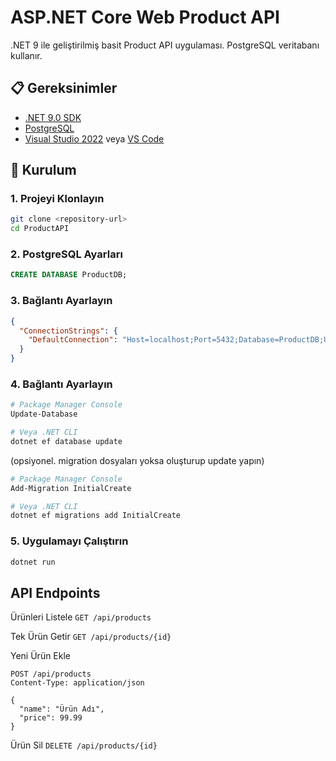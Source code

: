 # ASP.NET Core Web Product API

.NET 9 ile geliştirilmiş basit Product API uygulaması. PostgreSQL veritabanı kullanır.

## 📋 Gereksinimler

- [.NET 9.0 SDK](https://dotnet.microsoft.com/download)
- [PostgreSQL](https://www.postgresql.org/download/)
- [Visual Studio 2022](https://visualstudio.microsoft.com/) veya [VS Code](https://code.visualstudio.com/)

## 🔧 Kurulum

### 1. Projeyi Klonlayın

```bash
git clone <repository-url>
cd ProductAPI
```

### 2. PostgreSQL Ayarları
```sql
CREATE DATABASE ProductDB;
```

### 3. Bağlantı Ayarlayın

```json
{
  "ConnectionStrings": {
    "DefaultConnection": "Host=localhost;Port=5432;Database=ProductDB;Username=postgres;Password=your_password;"
  }
}
```

### 4. Bağlantı Ayarlayın
```bash
# Package Manager Console
Update-Database

# Veya .NET CLI
dotnet ef database update
```
(opsiyonel. migration dosyaları yoksa oluşturup update yapın)
```bash
# Package Manager Console
Add-Migration InitialCreate

# Veya .NET CLI
dotnet ef migrations add InitialCreate
```

### 5. Uygulamayı Çalıştırın
```bash
dotnet run
```
## API Endpoints
Ürünleri Listele
```GET /api/products```

Tek Ürün Getir
```GET /api/products/{id}```

Yeni Ürün Ekle
```
POST /api/products
Content-Type: application/json

{
  "name": "Ürün Adı",
  "price": 99.99
}
```
Ürün Sil
```DELETE /api/products/{id}```
